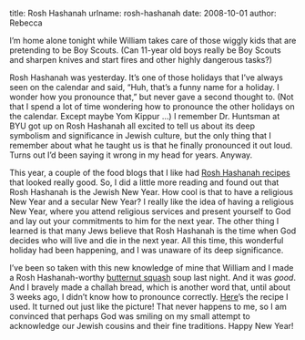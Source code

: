 title: Rosh Hashanah
urlname: rosh-hashanah
date: 2008-10-01
author: Rebecca

I&#x02bc;m home alone tonight while William takes care of those wiggly kids that
are pretending to be Boy Scouts. (Can 11-year old boys really be Boy Scouts and
sharpen knives and start fires and other highly dangerous tasks?)

Rosh Hashanah was yesterday. It&#x02bc;s one of those holidays that I&#x02bc;ve
always seen on the calendar and said, &ldquo;Huh, that&#x02bc;s a funny name for
a holiday. I wonder how you pronounce that,&rdquo; but never gave a second
thought to. (Not that I spend a lot of time wondering how to pronounce the other
holidays on the calendar. Except maybe Yom Kippur &hellip;) I remember Dr.
Huntsman at BYU got up on Rosh Hashanah all excited to tell us about its deep
symbolism and significance in Jewish culture, but the only thing that I remember
about what he taught us is that he finally pronounced it out loud. Turns out
I&#x02bc;d been saying it wrong in my head for years. Anyway.

This year, a couple of the food blogs that I like had [Rosh Hashanah recipes][a]
that looked really good. So, I did a little more reading and found out that Rosh
Hashanah is the Jewish New Year. How cool is that to have a religious New Year
and a secular New Year? I really like the idea of having a religious New Year,
where you attend religious services and present yourself to God and lay out your
commitments to him for the next year. The other thing I learned is that many
Jews believe that Rosh Hashanah is the time when God decides who will live and
die in the next year. All this time, this wonderful holiday had been happening,
and I was unaware of its deep significance.

I&#x02bc;ve been so taken with this new knowledge of mine that William and I
made a Rosh Hashanah-worthy [butternut squash][b] soup last night. And it was
*good*. And I bravely made a challah bread, which is another word that, until
about 3 weeks ago, I didn&#x02bc;t know how to pronounce correctly.
[Here][c]&#x02bc;s the recipe I used. It turned out just like the picture! That
never happens to me, so I am convinced that perhaps God was smiling on my small
attempt to acknowledge our Jewish cousins and their fine traditions. Happy New
Year!

[a]: https://web.archive.org/web/20080920040145/http://www.kingarthurflour.com/shop/RecipeTheme?theme=C1459
[b]: http://www.whfoods.com/genpage.php?dbid=33&tname=recipe
[c]: https://www.kingarthurflour.com/recipes/classic-challah-recipe

